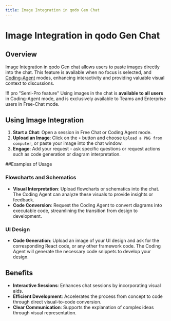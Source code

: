 ```yaml
---
title: Image Integration in qodo Gen Chat
---
```


# Image Integration in qodo Gen Chat

## Overview

Image Integration in qodo Gen chat allows users to paste images directly into the chat. This feature is available when no focus is selected, and [Coding-Agent](./coding-agent.md) modes, enhancing interactivity and providing valuable visual context to discussions.

!!! pro "Semi-Pro feature"
    Using images in the chat is **available to all users** in Coding-Agent mode, and is exclusively available to Teams and Enterprise users in Free-Chat mode.

## Using Image Integration

1. **Start a Chat**: Open a session in Free Chat or Coding Agent mode.
2. **Upload an Image**: Click on the `+` button and choose `Upload a PNG from computer`, or paste your image into the chat window.
3. **Engage**: Add your request - ask specific questions or request actions such as code generation or diagram interpretation.

##Examples of Usage

### Flowcharts and Schematics

- **Visual Interpretation**: Upload flowcharts or schematics into the chat. The Coding Agent can analyze these visuals to provide insights or feedback.
- **Code Conversion**: Request the Coding Agent to convert diagrams into executable code, streamlining the transition from design to development.

### UI Design

- **Code Generation**: Upload an image of your UI design and ask for the corresponding React code, or any other framework code. The Coding Agent will generate the necessary code snippets to develop your design.

## Benefits

- **Interactive Sessions**: Enhances chat sessions by incorporating visual aids.
- **Efficient Development**: Accelerates the process from concept to code through direct visual-to-code conversion.
- **Clear Communication**: Supports the explanation of complex ideas through visual representation.